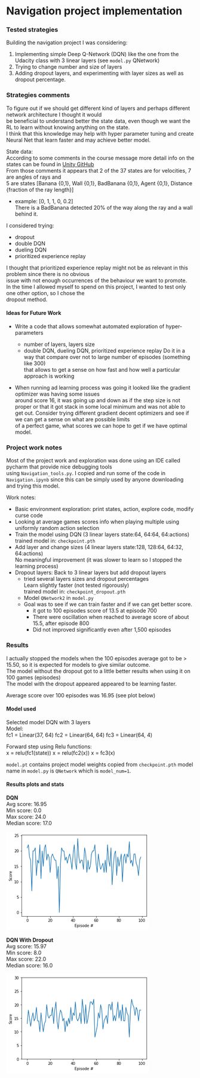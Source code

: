 # Navigation project implementation 

### Tested strategies
Building the navigation project I was considering:
1. Implementing simple Deep Q-Network (DQN) like the one from the Udacity class with 3 linear layers (see `model.py` QNetwork) 
2. Trying to change number and size of layers
3. Adding dropout layers, and experimenting with layer sizes as well as dropout percentage.   

### Strategies comments
To figure out if we should get different kind of layers and perhaps different network architecture I thought it would     
be beneficial to understand better the state data, even though we want the RL to learn without knowing anything on the state.   
I think that this knowledge may help with hyper parameter tuning and create Neural Net that learn faster and may achieve better model.  

State data:   
According to some comments in the course message more detail info on the states can be found in [Unity GitHub](https://github.com/Unity-Technologies/ml-agents/issues/1134)  
From those comments it appears that 2 of the 37 states are for velocities, 7 are angles of rays and   
5 are states [Banana {0,1}, Wall {0,1}, BadBanana {0,1}, Agent {0,1}, Distance {fraction of the ray length}]  
- example: [0, 1, 1, 0, 0.2]   
           There is a BadBanana detected 20% of the way along the ray and a wall behind it.  
           
I considered trying:  
- dropout  
- double DQN   
- dueling DQN   
- prioritized experience replay   

I thought that prioritized experience replay might not be as relevant in this problem since there is no obvious   
issue with not enough occurrences of the behaviour we want to promote.  
In the time I allowed myself to spend on this project, I wanted to test only one other option, so I chose the   
dropout method.


#### Ideas for Future Work
- Write a code that allows somewhat automated exploration of hyper-parameters   
  - number of layers, layers size
  - double DQN, dueling DQN, prioritized experience replay
  Do it in a way that compare over not to large number of episodes (something like 300)   
  that allows to get a sense on how fast and how well a particular approach is working
  
- When running ad learning process was going it looked like the gradient optimizer was having some issues   
  around score 16, it was going up and down as if the step size is not proper or that it got stack in some 
  local minimum and was not able to get out.
  Consider trying different gradient decent optimizers and see if we can get a sense on what are possible limits   
  of a perfect game, what scores we can hope to get if we have optimal model. 



### Project work notes
Most of the project work and exploration was done using an IDE called pycharm that provide nice debugging tools   
using `Navigation_tools.py`. 
I copied and run some of the code in `Navigation.ipynb` since this can be simply used by anyone downloading  
and trying this model. 

Work notes:
- Basic environment exploration: 
  print states, action, explore code, modify curse code  
- Looking at average games scores info when playing multiple using uniformly random action selection   
- Train the model using DQN (3 linear layers state:64, 64:64, 64:actions)  
  trained model in: `checkpoint.pth`  
- Add layer and change sizes (4 linear layers state:128, 128:64, 64:32, 64:actions)     
  No meaningful improvement (it was slower to learn so I stopped the learning process)  
- Dropout layers: Back to 3 linear layers but add dropout layers  
  - tried several layers sizes and dropout percentages   
  Learn slightly faster (not tested rigorously)  
  trained model in: `checkpoint_dropout.pth`  
  - Model `QNetwork2` in `model.py`    
  - Goal was to see if we can train faster and if we can get better score.  
    - it got to 100 episodes score of 13.5 at episode 700  
    - There were oscillation when reached to average score of about 15.5, after episode 800  
    - Did not improved significantly even after 1,500 episodes   
  

### Results   
I actually stopped the models when the 100 episodes average got to be > 15.50, so it is expected for models to give similar outcome.    
The model without the dropout got to a little better results when using it on 100 games (episodes)  
The model with the dropout appeared appeared to be learning faster.   

Average score over 100 episodes was 16.95 (see plot below)   

#### Model used
Selected model DQN with 3 layers    
Model:   
fc1 = Linear(37, 64)
fc2 = Linear(64, 64)
fc3 = Linear(64, 4)

Forward step using Relu functions:   
x = relu(fc1(state))
x = relu(fc2(x))
x = fc3(x)

`model.pt` contains project model weights copied from `checkpoint.pth`
model name in `model.py` is `QNetwork` which is `model_num=1`.   

#### Results plots and stats

__DQN__    
Avg score: 16.95  
Min score: 0.0  
Max score: 24.0  
Median score: 17.0  

![DQN Trained model](DQN_image.png)


__DQN With Dropout__    
Avg score: 15.97   
Min score: 8.0  
Max score: 22.0  
Median score: 16.0  

![DQN with dropout Trained model](DQN_with_dropout.png)   








